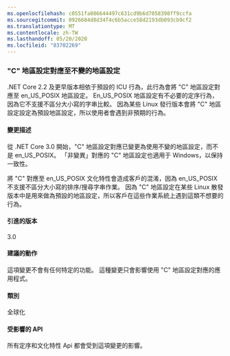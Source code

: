 ```yaml
---
ms.openlocfilehash: c0551fa086644497c631cd9b6d7058398ff9ccfa
ms.sourcegitcommit: 0926684d8d34f4c6b5acce58d2193db093cb9cf2
ms.translationtype: MT
ms.contentlocale: zh-TW
ms.lasthandoff: 05/20/2020
ms.locfileid: "83702269"
---
```

### <a name="c-locale-maps-to-the-invariant-locale"></a>"C" 地區設定對應至不變的地區設定

.NET Core 2.2 及更早版本相依于預設的 ICU 行為，此行為會將 "C" 地區設定對應至 en_US_POSIX 地區設定。 En_US_POSIX 地區設定有不必要的定序行為，因為它不支援不區分大小寫的字串比較。 因為某些 Linux 發行版本會將 "C" 地區設定設定為預設地區設定，所以使用者會遇到非預期的行為。

#### <a name="change-description"></a>變更描述

從 .NET Core 3.0 開始，"C" 地區設定對應已變更為使用不變的地區設定，而不是 en_US_POSIX。 「非變異」對應的 "C" 地區設定也適用于 Windows，以保持一致性。

將 "C" 對應至 en_US_POSIX 文化特性會造成客戶的混淆，因為 en_US_POSIX 不支援不區分大小寫的排序/搜尋字串作業。 因為 "C" 地區設定在某些 Linux 散發版本中是用來做為預設的地區設定，所以客戶在這些作業系統上遇到這類不想要的行為。

#### <a name="version-introduced"></a>引進的版本

3.0

#### <a name="recommended-action"></a>建議的動作

這項變更不會有任何特定的功能。 這種變更只會影響使用 "C" 地區設定對應的應用程式。

#### <a name="category"></a>類別

全球化

#### <a name="affected-apis"></a>受影響的 API

所有定序和文化特性 Api 都會受到這項變更的影響。

<!--

#### Affected APIs

-->
